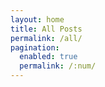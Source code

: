 ```yaml
---
layout: home
title: All Posts
permalink: /all/
pagination: 
  enabled: true
  permalink: /:num/
---
```

